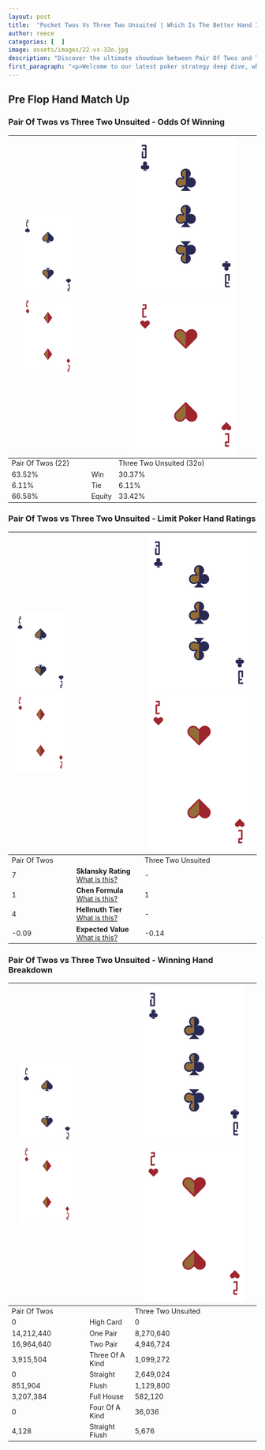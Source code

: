 ```yaml
---
layout: post
title:  "Pocket Twos Vs Three Two Unsuited | Which Is The Better Hand In Poker? A Complete Guide"
author: reece
categories: [  ]
image: assets/images/22-vs-32o.jpg
description: "Discover the ultimate showdown between Pair Of Twos and Three Two Unsuited in poker! Uncover the odds, strategies, and scenarios where one hand triumphs over the other. Get ready to up your poker game with this thrilling analysis."
first_paragraph: "<p>Welcome to our latest poker strategy deep dive, where we're pitting two distinct hands against each other in a high-stakes showdown: Pair Of Twos vs Three Two Unsuited.</p><p>In the dynamic world of poker, every decision counts, and knowing which hand holds the upper hand is key to your success at the table.</p><p>In this article, we'll dissect these two hands, explore the scenarios where one dominates the other, and equip you with the knowledge to make strategic choices that can tip the odds in your favor.</p><p>Get ready to unravel the intriguing dynamics of these poker hands and elevate your game to new heights.</p>"
---
```




[comment]: # (sp0)

## Pre Flop Hand Match Up

<div class="table hand-ratings" markdown="1"> 



### Pair Of Twos vs Three Two Unsuited - Odds Of Winning


    
| ![image info](assets/images/hand1/2.png) ![image info](assets/images/hand1/2o.png) |  | ![image info](assets/images/hand2/3.png) ![image info](assets/images/hand2/2o.png) |
| -------- | -------- | -------- |
| Pair Of Twos (22) |  | Three Two Unsuited (32o) |
| 63.52% | Win | 30.37% |
| 6.11% | Tie | 6.11% |
| 66.58% | Equity | 33.42% |




[comment]: # (sp1)



### Pair Of Twos vs Three Two Unsuited - Limit Poker Hand Ratings


    
| ![image info](assets/images/hand1/2.png) ![image info](assets/images/hand1/2o.png) |  | ![image info](assets/images/hand2/3.png) ![image info](assets/images/hand2/2o.png) |
| -------- | -------- | -------- |
| Pair Of Twos |  | Three Two Unsuited |
| 7 | **Sklansky Rating** [What is this?](/sklansky-rating-explained) | - |
| 1 | **Chen Formula** [What is this?](/chen-formula-explained) | 1 |
| 4 | **Hellmuth Tier** [What is this?](/Hellmuth-tier-explained) | - |
| -0.09 | **Expected Value** [What is this?](/expected-value-explained) | -0.14 |




[comment]: # (sp2)



### Pair Of Twos vs Three Two Unsuited - Winning Hand Breakdown


    
| ![image info](assets/images/hand1/2.png) ![image info](assets/images/hand1/2o.png) |  | ![image info](assets/images/hand2/3.png) ![image info](assets/images/hand2/2o.png) |
| -------- | -------- | -------- |
| Pair Of Twos |  | Three Two Unsuited |
| 0 | High Card | 0 |
| 14,212,440 | One Pair | 8,270,640 |
| 16,964,640 | Two Pair | 4,946,724 |
| 3,915,504 | Three Of A Kind | 1,099,272 |
| 0 | Straight | 2,649,024 |
| 851,904 | Flush | 1,129,800 |
| 3,207,384 | Full House | 582,120 |
| 0 | Four Of A Kind | 36,036 |
| 4,128 | Straight Flush | 5,676 |




[comment]: # (sp3)



</div>

[comment]: # (sp4)



[comment]: # (sp5)

